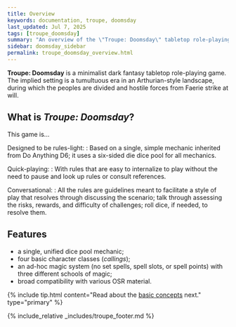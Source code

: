 ```yaml
---
title: Overview
keywords: documentation, troupe, doomsday
last_updated: Jul 7, 2025
tags: [troupe_doomsday]
summary: "An overview of the \"Troupe: Doomsday\" tabletop role-playing game."
sidebar: doomsday_sidebar
permalink: troupe_doomsday_overview.html
---
```


**Troupe: Doomsday** is a minimalist dark fantasy tabletop role-playing game. The implied setting is a tumultuous era in an Arthurian-style landscape, during which the peoples are divided and hostile forces from Faerie strike at will.

## What is *Troupe: Doomsday*?

This game is...

Designed to be rules-light:
: Based on a single, simple mechanic inherited from Do Anything D6; it uses a six-sided die dice pool for all mechanics.

Quick-playing:
: With rules that are easy to internalize to play without the need to pause and look up rules or consult references.

Conversational:
: All the rules are guidelines meant to facilitate a style of play that resolves through discussing the scenario; talk through assessing the risks, rewards, and difficulty of challenges; roll dice, if needed, to resolve them.

## Features

- a single, unified dice pool mechanic;
- four basic character classes (*callings*);
- an ad-hoc magic system (no set spells, spell slots, or spell points) with three different schools of magic;
- broad compatibility with various OSR material.

{% include tip.html content="Read about the [basic concepts](troupe_doomsday_basics.html) next." type="primary" %} 

{% include_relative _includes/troupe_footer.md %}
